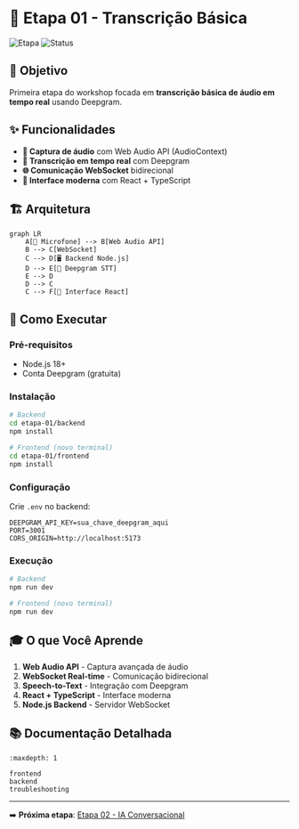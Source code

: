 # 🎤 Etapa 01 - Transcrição Básica

![Etapa](https://img.shields.io/badge/Etapa-01-green)
![Status](https://img.shields.io/badge/Status-Implementado-brightgreen)

## 🎯 Objetivo

Primeira etapa do workshop focada em **transcrição básica de áudio em tempo real** usando Deepgram.

## ✨ Funcionalidades

- **🎤 Captura de áudio** com Web Audio API (AudioContext)
- **📝 Transcrição em tempo real** com Deepgram
- **🌐 Comunicação WebSocket** bidirecional
- **🎨 Interface moderna** com React + TypeScript

## 🏗️ Arquitetura

```mermaid
graph LR
    A[🎤 Microfone] --> B[Web Audio API]
    B --> C[WebSocket]
    C --> D[🖥️ Backend Node.js]
    D --> E[📝 Deepgram STT]
    E --> D
    D --> C
    C --> F[🎨 Interface React]
```

## 🚀 Como Executar

### Pré-requisitos
- Node.js 18+
- Conta Deepgram (gratuita)

### Instalação

```bash
# Backend
cd etapa-01/backend
npm install

# Frontend (novo terminal)
cd etapa-01/frontend
npm install
```

### Configuração

Crie `.env` no backend:

```env
DEEPGRAM_API_KEY=sua_chave_deepgram_aqui
PORT=3001
CORS_ORIGIN=http://localhost:5173
```

### Execução

```bash
# Backend
npm run dev

# Frontend (novo terminal)
npm run dev
```

## 🎓 O que Você Aprende

1. **Web Audio API** - Captura avançada de áudio
2. **WebSocket Real-time** - Comunicação bidirecional
3. **Speech-to-Text** - Integração com Deepgram
4. **React + TypeScript** - Interface moderna
5. **Node.js Backend** - Servidor WebSocket

## 📚 Documentação Detalhada

```{toctree}
:maxdepth: 1

frontend
backend
troubleshooting
```

---

➡️ **Próxima etapa**: [Etapa 02 - IA Conversacional](../etapa-02/index.md)